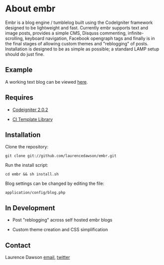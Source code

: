 # About embr

Embr is a blog engine / tumblelog built using the CodeIgniter framework designed to be lightweight and fast. Currently embr supports text and image posts, provides a simple CMS, Disquss commenting, infinite-scrolling, keyboard navigation, Facebook opengraph tags and finally is in the final stages of allowing custom themes and "reblogging" of posts. Installation is designed to be as simple as possible; a standard LAMP setup should do just fine. 

## Example

A working text blog can be viewed [here](http://blog.laurencedawson.com/).

## Requires

* [Codeigniter 2.0.2](http://codeigniter.com/download_files/reactor/CodeIgniter_2.0.2.zip)

* [CI Template Library](http://williamsconcepts.com/ci/codeigniter/libraries/template/)

## Installation

Clone the repository:

	git clone git://github.com/laurencedawson/embr.git

Run the install script:

	cd embr && sh install.sh

Blog settings can be changed by editing the file:

	application/config/blog.php

## In Development

- Post "reblogging" across self hosted embr blogs

- Custom theme creation and CSS simplification

## Contact

Laurence Dawson [email](mailto:contact@laurencedawson.com), [twitter](twitter.com/#!/loljdawson)